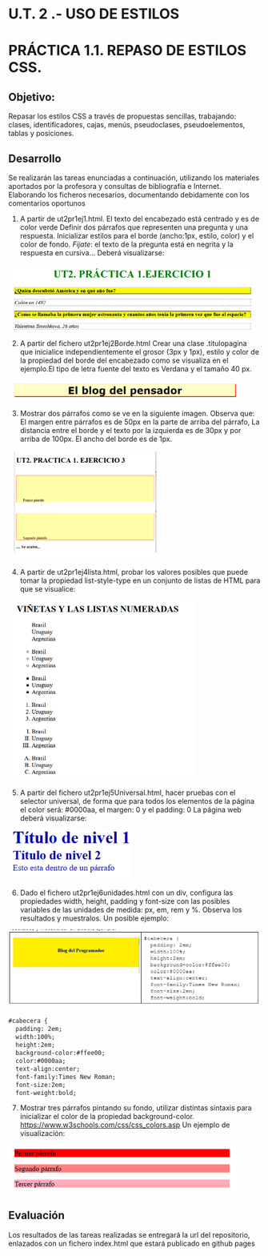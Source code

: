 # U.T. 2 .- USO DE ESTILOS
# PRÁCTICA 1.1. REPASO DE ESTILOS CSS. 

## Objetivo: 

Repasar los estilos CSS a través de propuestas sencillas, trabajando: clases, identificadores, cajas, menús, pseudoclases, pseudoelementos, tablas y posiciones.

## Desarrollo

Se realizarán las tareas enunciadas a continuación, utilizando los materiales aportados por la profesora y consultas de bibliografía e Internet. Elaborando los ficheros necesarios, documentando debidamente con los comentarios oportunos


1.  A partir de ut2pr1ej1.html. 
El texto del encabezado está centrado y es de color verde
Definir dos párrafos que representen una pregunta y una respuesta. Inicializar estilos para el borde (ancho:1px, estilo, color) y  el color de fondo. 
*Fíjate*: el texto de la pregunta está en negrita y la respuesta en cursiva...
Deberá visualizarse:

![img1](./img/img_1.png)


2.  A partir del fichero ut2pr1ej2Borde.html Crear una clase .titulopagina que inicialice independientemente el grosor (3px y 1px), estilo y color de la propiedad del borde del encabezado como se visualiza en el ejemplo.El tipo de letra fuente del texto es Verdana y el tamaño 40 px.

![img2](./img/img_2.png)


3. Mostrar dos párrafos como se ve en la siguiente imagen. Observa que: El margen entre párrafos es de 50px en la parte de arriba del párrafo, La distancia entre el borde y el texto por la izquierda es de 30px y por arriba de 100px. El ancho del borde es de 1px.

![img3](./img/img_3.png)


4. A partir de ut2pr1ej4lista.html, probar los valores posibles que puede tomar la propiedad list-style-type en un conjunto de listas de HTML para que se visualice:

![img4](./img/img_4.png)


5. A partir del fichero ut2pr1ej5Universal.html, hacer pruebas con el selector universal, de forma que para todos los elementos de la página el color será: #0000aa, el margen: 0 y el padding: 0
La página web deberá visualizarse:

![img5](./img/img_5.png)


6. Dado el fichero ut2pr1ej6unidades.html con un div, configura las propiedades width, height, padding y font-size con las posibles variables de las unidades de medida: px, em, rem y %. Observa los resultados y muestralos. Un posible ejemplo:

![img6](./img/img_6.png)


````
#cabecera {
  padding: 2em;
  width:100%;  
  height:2em;
  background-color:#ffee00;
  color:#0000aa;
  text-align:center;
  font-family:Times New Roman;
  font-size:2em;
  font-weight:bold;
````

7. Mostrar tres párrafos pintando su fondo, utilizar distintas sintaxis para inicializar el color de la propiedad background-color. https://www.w3schools.com/css/css_colors.asp  Un ejemplo de visualización:

![img7](./img/img_7.png)


## Evaluación

Los resultados de las tareas realizadas se entregará la url del repositorio, enlazados con un fichero index.html que estará publicado en github pages
